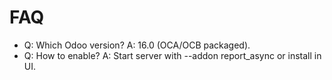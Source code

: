 # FAQ

- Q: Which Odoo version? A: 16.0 (OCA/OCB packaged).
- Q: How to enable? A: Start server with --addon report_async or install in UI.
